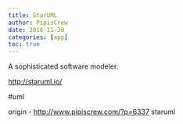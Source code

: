 ```yaml
---
title: StarUML
author: PipisCrew
date: 2016-11-30
categories: [app]
toc: true
---
```


A sophisticated software modeler.

http://staruml.io/

#uml

origin - http://www.pipiscrew.com/?p=6337 staruml